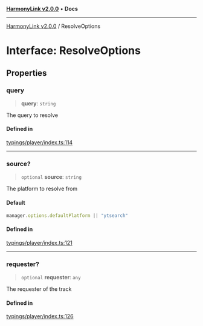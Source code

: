 [**HarmonyLink v2.0.0**](../README.md) • **Docs**

***

[HarmonyLink v2.0.0](../globals.md) / ResolveOptions

# Interface: ResolveOptions

## Properties

### query

> **query**: `string`

The query to resolve

#### Defined in

[typings/player/index.ts:114](https://github.com/Joniii11/HarmonyLink/blob/master/src/typings/player/index.ts#L114)

***

### source?

> `optional` **source**: `string`

The platform to resolve from

#### Default

```ts
manager.options.defaultPlatform || "ytsearch"
```

#### Defined in

[typings/player/index.ts:121](https://github.com/Joniii11/HarmonyLink/blob/master/src/typings/player/index.ts#L121)

***

### requester?

> `optional` **requester**: `any`

The requester of the track

#### Defined in

[typings/player/index.ts:126](https://github.com/Joniii11/HarmonyLink/blob/master/src/typings/player/index.ts#L126)
